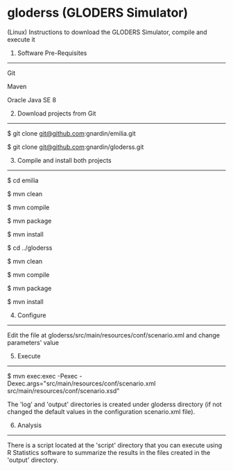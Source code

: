 gloderss (GLODERS Simulator)
============================

(Linux) Instructions to download the GLODERS Simulator, compile and execute it

1. Software Pre-Requisites
--------------------------
Git

Maven

Oracle Java SE 8


2. Download projects from Git
-----------------------------

$ git clone git@github.com:gnardin/emilia.git

$ git clone git@github.com:gnardin/gloderss.git


3. Compile and install both projects
------------------------------------
$ cd emilia

$ mvn clean

$ mvn compile

$ mvn package

$ mvn install

$ cd ../gloderss

$ mvn clean

$ mvn compile

$ mvn package

$ mvn install


4. Configure
------------
Edit the file at gloderss/src/main/resources/conf/scenario.xml and change parameters' value


5. Execute
----------
$ mvn exec:exec -Pexec -Dexec.args="src/main/resources/conf/scenario.xml src/main/resources/conf/scenario.xsd"

The 'log' and 'output' directories is created under gloderss directory (if not changed the default values in the configuration scenario.xml file).


6. Analysis
-----------
There is a script located at the 'script' directory that you can execute using R Statistics software to summarize the results in the files created in the 'output' directory.
